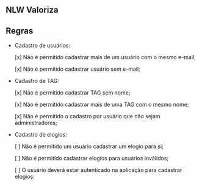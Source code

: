 ## NLW Valoriza

## Regras

- Cadastro de usuários:

  [x] Não é permitido cadastrar mais de um usuário com o mesmo e-mail;

  [x] Não é permitido cadastrar usuário sem e-mail;

- Cadastro de TAG:
  
  [x] Não é permitido cadastrar TAG sem nome;
  
  [x] Não é permitido cadastrar mais de uma TAG com o mesmo nome;

  [x] Não é permitido o cadastro por usuário que não sejam administradores;

- Cadastro de elogios:

  [ ] Não é permitido um usuário cadastrar um elogio para si;

  [ ] Não é permitido cadastrar elogios para usuários inválidos;

  [ ] O usuário deverá estar autenticado na aplicação para cadastrar elogios;